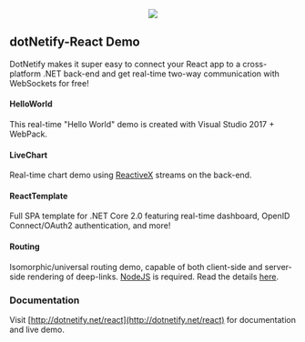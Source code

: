 <p align="center"><img src="https://s33.postimg.cc/nssom6eov/Logo_do_Netify.png"></p>

## dotNetify-React Demo

DotNetify makes it super easy to connect your React app to a cross-platform .NET back-end and get real-time two-way communication with WebSockets for free!

#### HelloWorld
This real-time "Hello World" demo is created with Visual Studio 2017 + WebPack.

#### LiveChart
Real-time chart demo using [ReactiveX](http://reactivex.io/) streams on the back-end.

#### ReactTemplate
Full SPA template for .NET Core 2.0 featuring real-time dashboard, OpenID Connect/OAuth2 authentication, and more!

#### Routing
Isomorphic/universal routing demo, capable of both client-side and server-side rendering of deep-links.
[NodeJS](https://nodejs.org/en/) is required.  Read the details [here](https://hackernoon.com/server-side-rendering-of-deep-links-with-react-and-net-core-882830ca663).

### Documentation
Visit [http://dotnetify.net/react](http://dotnetify.net/react) for documentation and live demo.
